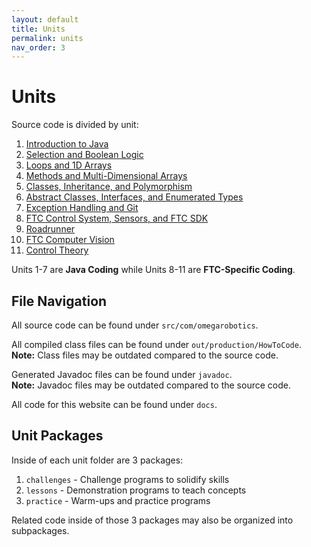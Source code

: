 ```yaml
---
layout: default
title: Units
permalink: units
nav_order: 3
---
```


# Units

Source code is divided by unit:

1. [Introduction to Java](/learn-code/learn/unit1)
2. [Selection and Boolean Logic](/learn-code/learn/unit2)
3. [Loops and 1D Arrays](/learn-code/learn/unit3)
4. [Methods and Multi-Dimensional Arrays](/learn-code/learn/unit4)
5. [Classes, Inheritance, and Polymorphism](/learn-code/learn/unit5)
6. [Abstract Classes, Interfaces, and Enumerated Types](/learn-code/learn/unit6)
7. [Exception Handling and Git](/learn-code/learn/unit7)
8. [FTC Control System, Sensors, and FTC SDK](/learn-code/learn/unit8)
9. [Roadrunner](/learn-code/learn/unit9)
10. [FTC Computer Vision](/learn-code/learn/unit10)
11. [Control Theory](/learn-code/learn/unit11)

Units 1-7 are **Java Coding** while Units 8-11 are **FTC-Specific Coding**.

## File Navigation

All source code can be found under `src/com/omegarobotics`.

All compiled class files can be found under `out/production/HowToCode`. <br>
**Note:** Class files may be outdated compared to the source code.

Generated Javadoc files can be found under `javadoc`. <br>
**Note:** Javadoc files may be outdated compared to the source code.

All code for this website can be found under `docs`.

## Unit Packages

Inside of each unit folder are 3 packages:

1. `challenges` - Challenge programs to solidify skills
2. `lessons` - Demonstration programs to teach concepts
3. `practice` - Warm-ups and practice programs

Related code inside of those 3 packages may also be organized into subpackages.
